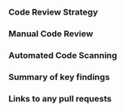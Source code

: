 ### Code Review Strategy 
### Manual Code Review
### Automated Code Scanning 
### Summary of key findings
### Links to any pull requests
